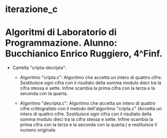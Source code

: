 # iterazione_c

# Algoritmi di Laboratorio di Programmazione. Alunno: Bucchianico Enrico Ruggiero, 4^Finf.


- Cartella "cripta-decripta":
	- Algoritmo "cripta.c": Algoritmo che accetta un intero di quattro cifre. Sostituisce ogni cifra con il risultato della somma modulo dieci tra la cifra stessa e sette. 
				 Infine scambia la prima cifra con la terza e la seconda con la quarta.

	- Algoritmo "decripta.c": Algoritmo che accetta un intero di quattro cifre crittografato con il metodo dell'algoritmo "cripta.c" (Accetta un intero di quattro cifre. 
				   Sostituisce ogni cifra con il risultato della somma modulo dieci tra la cifra stessa e sette. Infine scambia la prima cifra con la terza e 
				    la seconda con la quarta.) e restituisce il numero originale.

